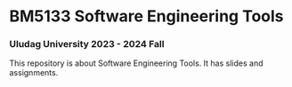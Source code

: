 # BM5133 Software Engineering Tools 
### Uludag University  2023 - 2024 Fall

This repository is about Software Engineering Tools.
It has slides and assignments.
